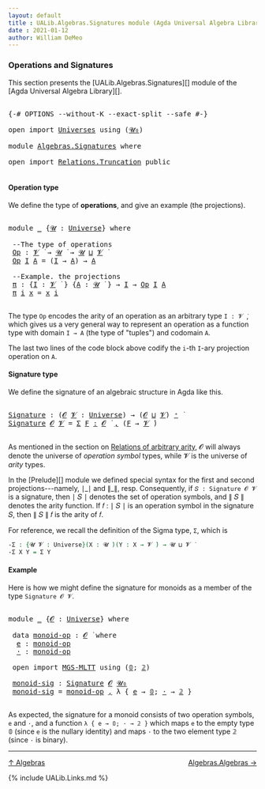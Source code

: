 ```yaml
---
layout: default
title : UALib.Algebras.Signatures module (Agda Universal Algebra Library)
date : 2021-01-12
author: William DeMeo
---
```


### <a id="operations-and-signatures">Operations and Signatures</a>

This section presents the [UALib.Algebras.Signatures][] module of the [Agda Universal Algebra Library][].

<pre class="Agda">

<a id="330" class="Symbol">{-#</a> <a id="334" class="Keyword">OPTIONS</a> <a id="342" class="Pragma">--without-K</a> <a id="354" class="Pragma">--exact-split</a> <a id="368" class="Pragma">--safe</a> <a id="375" class="Symbol">#-}</a>

<a id="380" class="Keyword">open</a> <a id="385" class="Keyword">import</a> <a id="392" href="Universes.html" class="Module">Universes</a> <a id="402" class="Keyword">using</a> <a id="408" class="Symbol">(</a><a id="409" href="Agda.Primitive.html#590" class="Primitive">𝓤₀</a><a id="411" class="Symbol">)</a>

<a id="414" class="Keyword">module</a> <a id="421" href="Algebras.Signatures.html" class="Module">Algebras.Signatures</a> <a id="441" class="Keyword">where</a>

<a id="448" class="Keyword">open</a> <a id="453" class="Keyword">import</a> <a id="460" href="Relations.Truncation.html" class="Module">Relations.Truncation</a> <a id="481" class="Keyword">public</a>

</pre>



#### <a id="operation-type">Operation type</a>

We define the type of **operations**, and give an example (the projections).

<pre class="Agda">

<a id="643" class="Keyword">module</a> <a id="650" href="Algebras.Signatures.html#650" class="Module">_</a> <a id="652" class="Symbol">{</a><a id="653" href="Algebras.Signatures.html#653" class="Bound">𝓤</a> <a id="655" class="Symbol">:</a> <a id="657" href="Agda.Primitive.html#423" class="Postulate">Universe</a><a id="665" class="Symbol">}</a> <a id="667" class="Keyword">where</a>

 <a id="675" class="Comment">--The type of operations</a>
 <a id="701" href="Algebras.Signatures.html#701" class="Function">Op</a> <a id="704" class="Symbol">:</a> <a id="706" href="Universes.html#262" class="Generalizable">𝓥</a> <a id="708" href="Universes.html#403" class="Function Operator">̇</a> <a id="710" class="Symbol">→</a> <a id="712" href="Algebras.Signatures.html#653" class="Bound">𝓤</a> <a id="714" href="Universes.html#403" class="Function Operator">̇</a> <a id="716" class="Symbol">→</a> <a id="718" href="Algebras.Signatures.html#653" class="Bound">𝓤</a> <a id="720" href="Agda.Primitive.html#636" class="Primitive Operator">⊔</a> <a id="722" href="Universes.html#262" class="Generalizable">𝓥</a> <a id="724" href="Universes.html#403" class="Function Operator">̇</a>
 <a id="727" href="Algebras.Signatures.html#701" class="Function">Op</a> <a id="730" href="Algebras.Signatures.html#730" class="Bound">I</a> <a id="732" href="Algebras.Signatures.html#732" class="Bound">A</a> <a id="734" class="Symbol">=</a> <a id="736" class="Symbol">(</a><a id="737" href="Algebras.Signatures.html#730" class="Bound">I</a> <a id="739" class="Symbol">→</a> <a id="741" href="Algebras.Signatures.html#732" class="Bound">A</a><a id="742" class="Symbol">)</a> <a id="744" class="Symbol">→</a> <a id="746" href="Algebras.Signatures.html#732" class="Bound">A</a>

 <a id="750" class="Comment">--Example. the projections</a>
 <a id="778" href="Algebras.Signatures.html#778" class="Function">π</a> <a id="780" class="Symbol">:</a> <a id="782" class="Symbol">{</a><a id="783" href="Algebras.Signatures.html#783" class="Bound">I</a> <a id="785" class="Symbol">:</a> <a id="787" href="Universes.html#262" class="Generalizable">𝓥</a> <a id="789" href="Universes.html#403" class="Function Operator">̇</a> <a id="791" class="Symbol">}</a> <a id="793" class="Symbol">{</a><a id="794" href="Algebras.Signatures.html#794" class="Bound">A</a> <a id="796" class="Symbol">:</a> <a id="798" href="Algebras.Signatures.html#653" class="Bound">𝓤</a> <a id="800" href="Universes.html#403" class="Function Operator">̇</a> <a id="802" class="Symbol">}</a> <a id="804" class="Symbol">→</a> <a id="806" href="Algebras.Signatures.html#783" class="Bound">I</a> <a id="808" class="Symbol">→</a> <a id="810" href="Algebras.Signatures.html#701" class="Function">Op</a> <a id="813" href="Algebras.Signatures.html#783" class="Bound">I</a> <a id="815" href="Algebras.Signatures.html#794" class="Bound">A</a>
 <a id="818" href="Algebras.Signatures.html#778" class="Function">π</a> <a id="820" href="Algebras.Signatures.html#820" class="Bound">i</a> <a id="822" href="Algebras.Signatures.html#822" class="Bound">x</a> <a id="824" class="Symbol">=</a> <a id="826" href="Algebras.Signatures.html#822" class="Bound">x</a> <a id="828" href="Algebras.Signatures.html#820" class="Bound">i</a>

</pre>

The type `Op` encodes the arity of an operation as an arbitrary type `I : 𝓥 ̇`, which gives us a very general way to represent an operation as a function type with domain `I → A` (the type of "tuples") and codomain `A`.

The last two lines of the code block above codify the `i`-th `I`-ary projection operation on `A`.




#### <a id="signature-type">Signature type</a>

We define the signature of an algebraic structure in Agda like this.


<pre class="Agda">

<a id="Signature"></a><a id="1299" href="Algebras.Signatures.html#1299" class="Function">Signature</a> <a id="1309" class="Symbol">:</a> <a id="1311" class="Symbol">(</a><a id="1312" href="Algebras.Signatures.html#1312" class="Bound">𝓞</a> <a id="1314" href="Algebras.Signatures.html#1314" class="Bound">𝓥</a> <a id="1316" class="Symbol">:</a> <a id="1318" href="Agda.Primitive.html#423" class="Postulate">Universe</a><a id="1326" class="Symbol">)</a> <a id="1328" class="Symbol">→</a> <a id="1330" class="Symbol">(</a><a id="1331" href="Algebras.Signatures.html#1312" class="Bound">𝓞</a> <a id="1333" href="Agda.Primitive.html#636" class="Primitive Operator">⊔</a> <a id="1335" href="Algebras.Signatures.html#1314" class="Bound">𝓥</a><a id="1336" class="Symbol">)</a> <a id="1338" href="Agda.Primitive.html#606" class="Primitive Operator">⁺</a> <a id="1340" href="Universes.html#403" class="Function Operator">̇</a>
<a id="1342" href="Algebras.Signatures.html#1299" class="Function">Signature</a> <a id="1352" href="Algebras.Signatures.html#1352" class="Bound">𝓞</a> <a id="1354" href="Algebras.Signatures.html#1354" class="Bound">𝓥</a> <a id="1356" class="Symbol">=</a> <a id="1358" href="MGS-MLTT.html#3074" class="Function">Σ</a> <a id="1360" href="Algebras.Signatures.html#1360" class="Bound">F</a> <a id="1362" href="MGS-MLTT.html#3074" class="Function">꞉</a> <a id="1364" href="Algebras.Signatures.html#1352" class="Bound">𝓞</a> <a id="1366" href="Universes.html#403" class="Function Operator">̇</a> <a id="1368" href="MGS-MLTT.html#3074" class="Function">,</a> <a id="1370" class="Symbol">(</a><a id="1371" href="Algebras.Signatures.html#1360" class="Bound">F</a> <a id="1373" class="Symbol">→</a> <a id="1375" href="Algebras.Signatures.html#1354" class="Bound">𝓥</a> <a id="1377" href="Universes.html#403" class="Function Operator">̇</a><a id="1378" class="Symbol">)</a>

</pre>

As mentioned in the section on [Relations of arbitrary arity](Relations.Binary.html#relations-of-arbitrary-arity), 𝓞 will always denote the universe of *operation symbol* types, while 𝓥 is the universe of *arity* types.

In the [Prelude][] module we defined special syntax for the first and second projections---namely, ∣\_∣ and ∥\_∥, resp. Consequently, if `𝑆 : Signature 𝓞 𝓥` is a signature, then ∣ 𝑆 ∣ denotes the set of operation symbols, and ∥ 𝑆 ∥ denotes the arity function. If 𝑓 : ∣ 𝑆 ∣ is an operation symbol in the signature 𝑆, then ∥ 𝑆 ∥ 𝑓 is the arity of 𝑓.

For reference, we recall the definition of the Sigma type, `Σ`, which is

```agda
-Σ : {𝓤 𝓥 : Universe}(X : 𝓤 ̇)(Y : X → 𝓥 ̇) → 𝓤 ⊔ 𝓥 ̇
-Σ X Y = Σ Y
```



#### <a id="Example">Example</a>

Here is how we might define the signature for monoids as a member of the type `Signature 𝓞 𝓥`.

<pre class="Agda">

<a id="2263" class="Keyword">module</a> <a id="2270" href="Algebras.Signatures.html#2270" class="Module">_</a> <a id="2272" class="Symbol">{</a><a id="2273" href="Algebras.Signatures.html#2273" class="Bound">𝓞</a> <a id="2275" class="Symbol">:</a> <a id="2277" href="Agda.Primitive.html#423" class="Postulate">Universe</a><a id="2285" class="Symbol">}</a> <a id="2287" class="Keyword">where</a>

 <a id="2295" class="Keyword">data</a> <a id="2300" href="Algebras.Signatures.html#2300" class="Datatype">monoid-op</a> <a id="2310" class="Symbol">:</a> <a id="2312" href="Algebras.Signatures.html#2273" class="Bound">𝓞</a> <a id="2314" href="Universes.html#403" class="Function Operator">̇</a> <a id="2316" class="Keyword">where</a>
  <a id="2324" href="Algebras.Signatures.html#2324" class="InductiveConstructor">e</a> <a id="2326" class="Symbol">:</a> <a id="2328" href="Algebras.Signatures.html#2300" class="Datatype">monoid-op</a>
  <a id="2340" href="Algebras.Signatures.html#2340" class="InductiveConstructor">·</a> <a id="2342" class="Symbol">:</a> <a id="2344" href="Algebras.Signatures.html#2300" class="Datatype">monoid-op</a>

 <a id="2356" class="Keyword">open</a> <a id="2361" class="Keyword">import</a> <a id="2368" href="MGS-MLTT.html" class="Module">MGS-MLTT</a> <a id="2377" class="Keyword">using</a> <a id="2383" class="Symbol">(</a><a id="2384" href="MGS-MLTT.html#712" class="Function">𝟘</a><a id="2385" class="Symbol">;</a> <a id="2387" href="MGS-MLTT.html#2482" class="Function">𝟚</a><a id="2388" class="Symbol">)</a>

 <a id="2392" href="Algebras.Signatures.html#2392" class="Function">monoid-sig</a> <a id="2403" class="Symbol">:</a> <a id="2405" href="Algebras.Signatures.html#1299" class="Function">Signature</a> <a id="2415" href="Algebras.Signatures.html#2273" class="Bound">𝓞</a> <a id="2417" href="Agda.Primitive.html#590" class="Primitive">𝓤₀</a>
 <a id="2421" href="Algebras.Signatures.html#2392" class="Function">monoid-sig</a> <a id="2432" class="Symbol">=</a> <a id="2434" href="Algebras.Signatures.html#2300" class="Datatype">monoid-op</a> <a id="2444" href="Prelude.Preliminaries.html#14538" class="InductiveConstructor Operator">,</a> <a id="2446" class="Symbol">λ</a> <a id="2448" class="Symbol">{</a> <a id="2450" href="Algebras.Signatures.html#2324" class="InductiveConstructor">e</a> <a id="2452" class="Symbol">→</a> <a id="2454" href="MGS-MLTT.html#712" class="Function">𝟘</a><a id="2455" class="Symbol">;</a> <a id="2457" href="Algebras.Signatures.html#2340" class="InductiveConstructor">·</a> <a id="2459" class="Symbol">→</a> <a id="2461" href="MGS-MLTT.html#2482" class="Function">𝟚</a> <a id="2463" class="Symbol">}</a>

</pre>

As expected, the signature for a monoid consists of two operation symbols, `e` and `·`, and a function `λ { e → 𝟘; · → 𝟚 }` which maps `e` to the empty type 𝟘 (since `e` is the nullary identity) and maps `·` to the two element type 𝟚 (since `·` is binary).

-------------------------------------

[↑ Algebras](Algebras.html)
<span style="float:right;">[Algebras.Algebras →](Algebras.Algebras.html)</span>


{% include UALib.Links.md %}

